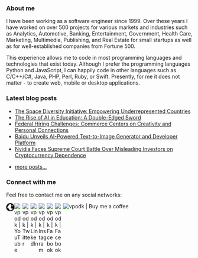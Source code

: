 ### About me

I have been working as a software engineer since 1999. Over these years I have worked on over 500 projects for various markets and industries such as Analytics, Automotive, Banking, Entertainment, Government, Health Care, Marketing, Multimedia, Publishing, and Real Estate for small startups as well as for well-established companies from Fortune 500.

This experience allows me to code in most programming languages and technologies that exist today. Although I prefer the programming languages Python and JavaScript, I can happily code in other languages such as C/C++/C#, Java, PHP, Perl, Ruby, or Swift. Presently, for me it does not matter - to create web, mobile or desktop applications.

### Latest blog posts

<!-- BLOG-POST-LIST:START -->
- [The Space Diversity Initiative: Empowering Underrepresented Countries](https://medium.com/majordigest/the-space-diversity-initiative-empowering-underrepresented-countries-efdf17c75acc?source=rss-22947912adc0------2)
- [The Rise of AI in Education: A Double-Edged Sword](https://medium.com/majordigest/the-rise-of-ai-in-education-a-double-edged-sword-9085c0f16ca8?source=rss-22947912adc0------2)
- [Federal Hiring Challenges: Commerce Centers on Creativity and Personal Connections](https://medium.com/majordigest/federal-hiring-challenges-commerce-centers-on-creativity-and-personal-connections-d7385a53c504?source=rss-22947912adc0------2)
- [Baidu Unveils AI-Powered Text-to-Image Generator and Developer Platform](https://medium.com/majordigest/baidu-unveils-ai-powered-text-to-image-generator-and-developer-platform-f11d3f9d9155?source=rss-22947912adc0------2)
- [Nvidia Faces Supreme Court Battle Over Misleading Investors on Cryptocurrency Dependence](https://medium.com/majordigest/nvidia-faces-supreme-court-battle-over-misleading-investors-on-cryptocurrency-dependence-42f3a2ff2b67?source=rss-22947912adc0------2)
<!-- BLOG-POST-LIST:END -->
- [more posts...](https://medium.com/@vpodk)

### Connect with me
Feel free to contact me on any social networks:

[<img align="left" alt="vpodk.com" width="22px" src="https://raw.githubusercontent.com/iconic/open-iconic/master/svg/globe.svg" />][website]
[<img align="left" alt="vpodk | YouTube" width="22px" src="https://cdn.jsdelivr.net/npm/simple-icons@v3/icons/youtube.svg" />][youtube]
[<img align="left" alt="vpodk | Twitter" width="22px" src="https://cdn.jsdelivr.net/npm/simple-icons@v3/icons/twitter.svg" />][twitter]
[<img align="left" alt="vpodk | LinkedIn" width="22px" src="https://cdn.jsdelivr.net/npm/simple-icons@v3/icons/linkedin.svg" />][linkedin]
[<img align="left" alt="vpodk | Instagram" width="22px" src="https://cdn.jsdelivr.net/npm/simple-icons@v3/icons/instagram.svg" />][instagram]
[<img align="left" alt="vpodk | Facebook" width="22px" src="https://cdn.jsdelivr.net/npm/simple-icons@v3/icons/facebook.svg" />][facebook]
[<img align="left" alt="vpodk | Facebook" width="22px" src="https://cdn.jsdelivr.net/npm/simple-icons@v3/icons/medium.svg" />][medium]
[<img align="left" alt="vpodk | Buy me a coffee" height="24px" src="https://cdn.buymeacoffee.com/buttons/default-yellow.png" />][buymeacoffee]
<br>

<!-- Meta data -->
[website]: https://vpodk.com
[twitter]: https://twitter.com/vpodk
[youtube]: https://youtube.com/@vpodk
[instagram]: https://instagram.com/vpodk
[linkedin]: https://linkedin.com/in/vpodk
[facebook]: https://facebook.com/vpodk
[medium]: https://medium.com/@vpodk
[buymeacoffee]: https://www.buymeacoffee.com/vpodk
